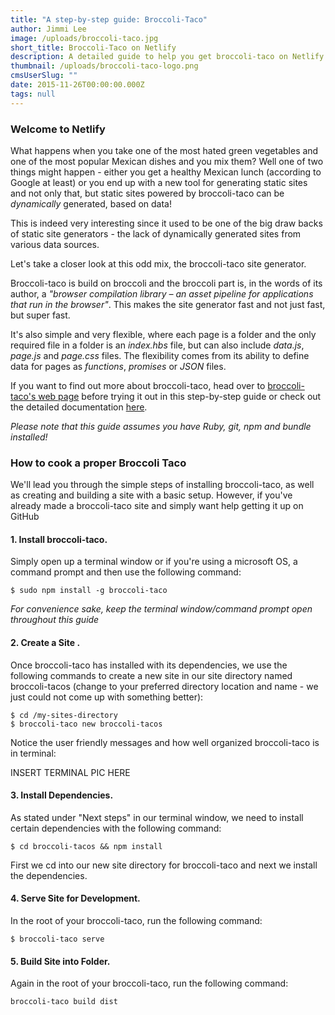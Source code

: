 ```yaml
---
title: "A step-by-step guide: Broccoli-Taco"
author: Jimmi Lee
image: /uploads/broccoli-taco.jpg
short_title: Broccoli-Taco on Netlify
description: A detailed guide to help you get broccoli-taco on Netlify.
thumbnail: /uploads/broccoli-taco-logo.png
cmsUserSlug: ""
date: 2015-11-26T00:00:00.000Z
tags: null
---
```


### **Welcome to Netlify**
What happens when you take one of the most hated green vegetables and one of the most popular Mexican dishes and you mix them? Well one of two things might happen - either you get a healthy Mexican lunch (according to Google at least) or you end up with a new tool for generating static sites and not only that, but static sites powered by broccoli-taco can be *dynamically* generated, based on data!

This is indeed very interesting since it used to be one of the big draw backs of static site generators - the lack of dynamically generated sites from various data sources.

Let's take a closer look at this odd mix, the broccoli-taco site generator.

Broccoli-taco is build on broccoli and the broccoli part is, in the words of its author, a *"browser compilation library – an asset pipeline for applications that run in the browser"*. 
This makes the site generator fast and not just fast, but super fast. 

It's also simple and very flexible, where each page is a folder and the only required file in a folder is an *index.hbs* file, but can also include *data.js*, *page.js* and *page.css* files. The flexibility comes from its ability to define data for pages as *functions*, *promises* or *JSON* files. 

If you want to find out more about broccoli-taco, head over to [broccoli-taco's web page](http://broccoli-taco.com/) before trying it out in this step-by-step guide or check out the detailed documentation [here](http://broccoli-taco.com/).

*Please note that this guide assumes you have Ruby, git, npm and bundle installed!*

### **How to cook a proper Broccoli Taco**
We'll lead you through the simple steps of installing broccoli-taco, as well as creating and building a site with a basic setup.
However, if you've already made a broccoli-taco site and simply want help getting it up on GitHub


#### 1. Install broccoli-taco.
Simply open up a terminal window or if you're using a microsoft OS, a command prompt and then use the following command:
```
$ sudo npm install -g broccoli-taco
```
*For convenience sake, keep the terminal window/command prompt open throughout this guide*

#### 2. Create a Site .
Once broccoli-taco has installed with its dependencies, we use the following commands to create a new site in our site directory named broccoli-tacos (change to your preferred directory location and name - we just could not come up with something better):
```
$ cd /my-sites-directory
$ broccoli-taco new broccoli-tacos
```
Notice the user friendly messages and how well organized broccoli-taco is in terminal:

INSERT TERMINAL PIC HERE

#### 3. Install Dependencies.
As stated under "Next steps" in our terminal window, we need to install certain dependencies with the following command:
```
$ cd broccoli-tacos && npm install
```
First we cd into our new site directory for broccoli-taco and next we install the dependencies.

#### 4. Serve Site for Development.
In the root of your broccoli-taco, run the following command:
```
$ broccoli-taco serve
```

#### 5. Build Site into Folder.
Again in the root of your broccoli-taco, run the following command:
```
broccoli-taco build dist
```
